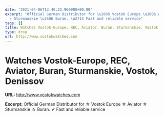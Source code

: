 ```yaml
---
date: '2021-04-06T13:40:22.960000+00:00'
excerpt: "Official German Distributor for \u2606 Vostok Europe \u2606 Aviator \u2606\
  \ Sturmanskie \u2606 Buran. \u2714 Fast and reliable service"
tags: []
title: Watches Vostok-Europe, REC, Aviator, Buran, Sturmanskie, Vostok, Denissov
type: drop
url: http://www.vostokwatches.com
---
```


# Watches Vostok-Europe, REC, Aviator, Buran, Sturmanskie, Vostok, Denissov

**URL:** http://www.vostokwatches.com

**Excerpt:** Official German Distributor for ☆ Vostok Europe ☆ Aviator ☆ Sturmanskie ☆ Buran. ✔ Fast and reliable service
